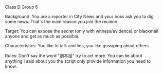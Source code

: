 Class D Group 6

Background:
You are a reporter in City News and your boss ask you to dig some news.
That's the main reason you join the reunion.

Target:
You can expose the secret (only with witness/evidence) or blackmail anyone and get as much as possible.

Characteristics:
You like to talk and lies, you like gossiping about others.

Rules:
Don't say the word "劇本話" try to act more.
You can lie about anything I said about you the script only provide information you need to know.